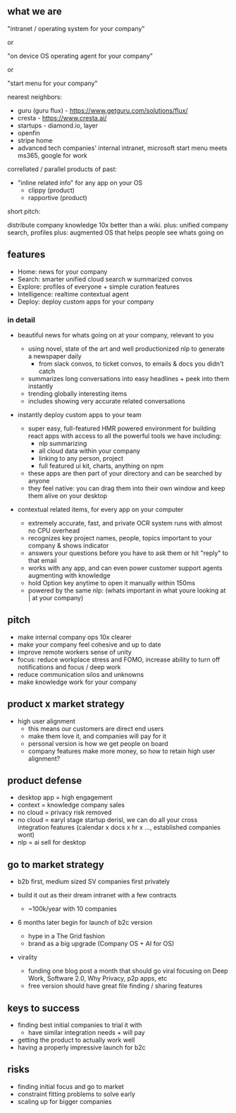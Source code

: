 ## what we are

"intranet / operating system for your company"

or

"on device OS operating agent for your company"

or

"start menu for your company"

nearest neighbors:

* guru (guru flux) - https://www.getguru.com/solutions/flux/
* cresta - https://www.cresta.ai/
* startups - diamond.io, layer
* openfin
* stripe home
* advanced tech companies' internal intranet, microsoft start menu meets ms365, google for work

correllated / parallel products of past:

* "inline related info" for any app on your OS
  * clippy (product)
  * rapportive (product)

short pitch:

distribute company knowledge 10x better than a wiki.
plus: unified company search, profiles
plus: augmented OS that helps people see whats going on

## features

* Home: news for your company
* Search: smarter unified cloud search w summarized convos
* Explore: profiles of everyone + simple curation features
* Intelligence: realtime contextual agent
* Deploy: deploy custom apps for your company

### in detail

* beautiful news for whats going on at your company, relevant to you

  * using novel, state of the art and well productionized nlp to generate a newspaper daily
    * from slack convos, to ticket convos, to emails & docs you didn't catch
  * summarizes long conversations into easy headlines + peek into them instantly
  * trending globally interesting items
  * includes showing very accurate related conversations

* instantly deploy custom apps to your team

  * super easy, full-featured HMR powered environment for building react apps with access to all the powerful tools we have including:
    * nlp summarizing
    * all cloud data within your company
    * linking to any person, project
    * full featured ui kit, charts, anything on npm
  * these apps are then part of your directory and can be searched by anyone
  * they feel native: you can drag them into their own window and keep them alive on your desktop

* contextual related items, for every app on your computer

  * extremely accurate, fast, and private OCR system runs with almost no CPU overhead
  * recognizes key project names, people, topics important to your company & shows indicator
  * answers your questions before you have to ask them or hit "reply" to that email
  * works with any app, and can even power customer support agents augmenting with knowledge
  * hold Option key anytime to open it manually within 150ms
  * powered by the same nlp: (whats important in what youre looking at | at your company)

## pitch

* make internal company ops 10x clearer
* make your company feel cohesive and up to date
* improve remote workers sense of unity
* focus: reduce workplace stress and FOMO, increase ability to turn off notifications and focus / deep work
* reduce communication silos and unknowns
* make knowledge work for your company

## product x market strategy

* high user alignment
  * this means our customers are direct end users
  * make them love it, and companies will pay for it
  * personal version is how we get people on board
  * company features make more money, so how to retain high user alignment?

## product defense

* desktop app = high engagement
* context = knowledge company sales
* no cloud = privacy risk removed
* no cloud = earyl stage startup derisl, we can do all your cross integration features (calendar x docs x hr x ..., established companies wont)
* nlp = ai sell for desktop

## go to market strategy

* b2b first, medium sized SV companies first privately
* build it out as their dream intranet with a few contracts
  * ~100k/year with 10 companies
* 6 months later begin for launch of b2c version

  * hype in a The Grid fashion
  * brand as a big upgrade (Company OS + AI for OS)

* virality
  * funding one blog post a month that should go viral focusing on Deep Work, Software 2.0, Why Privacy, p2p apps, etc
  * free version should have great file finding / sharing features

## keys to success

* finding best initial companies to trial it with
  * have similar integration needs + will pay
* getting the product to actually work well
* having a properly impressive launch for b2c

## risks

* finding initial focus and go to market
* constraint fitting problems to solve early
* scaling up for bigger companies
